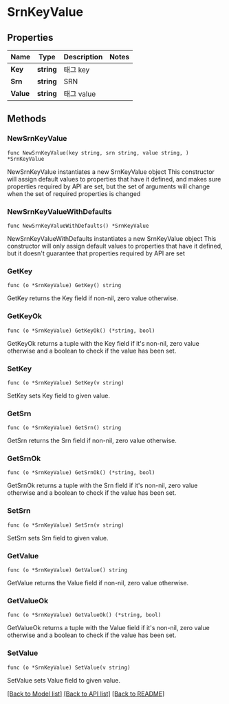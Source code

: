 # SrnKeyValue

## Properties

Name | Type | Description | Notes
------------ | ------------- | ------------- | -------------
**Key** | **string** | 태그 key | 
**Srn** | **string** | SRN | 
**Value** | **string** | 태그 value | 

## Methods

### NewSrnKeyValue

`func NewSrnKeyValue(key string, srn string, value string, ) *SrnKeyValue`

NewSrnKeyValue instantiates a new SrnKeyValue object
This constructor will assign default values to properties that have it defined,
and makes sure properties required by API are set, but the set of arguments
will change when the set of required properties is changed

### NewSrnKeyValueWithDefaults

`func NewSrnKeyValueWithDefaults() *SrnKeyValue`

NewSrnKeyValueWithDefaults instantiates a new SrnKeyValue object
This constructor will only assign default values to properties that have it defined,
but it doesn't guarantee that properties required by API are set

### GetKey

`func (o *SrnKeyValue) GetKey() string`

GetKey returns the Key field if non-nil, zero value otherwise.

### GetKeyOk

`func (o *SrnKeyValue) GetKeyOk() (*string, bool)`

GetKeyOk returns a tuple with the Key field if it's non-nil, zero value otherwise
and a boolean to check if the value has been set.

### SetKey

`func (o *SrnKeyValue) SetKey(v string)`

SetKey sets Key field to given value.


### GetSrn

`func (o *SrnKeyValue) GetSrn() string`

GetSrn returns the Srn field if non-nil, zero value otherwise.

### GetSrnOk

`func (o *SrnKeyValue) GetSrnOk() (*string, bool)`

GetSrnOk returns a tuple with the Srn field if it's non-nil, zero value otherwise
and a boolean to check if the value has been set.

### SetSrn

`func (o *SrnKeyValue) SetSrn(v string)`

SetSrn sets Srn field to given value.


### GetValue

`func (o *SrnKeyValue) GetValue() string`

GetValue returns the Value field if non-nil, zero value otherwise.

### GetValueOk

`func (o *SrnKeyValue) GetValueOk() (*string, bool)`

GetValueOk returns a tuple with the Value field if it's non-nil, zero value otherwise
and a boolean to check if the value has been set.

### SetValue

`func (o *SrnKeyValue) SetValue(v string)`

SetValue sets Value field to given value.



[[Back to Model list]](../README.md#documentation-for-models) [[Back to API list]](../README.md#documentation-for-api-endpoints) [[Back to README]](../README.md)


